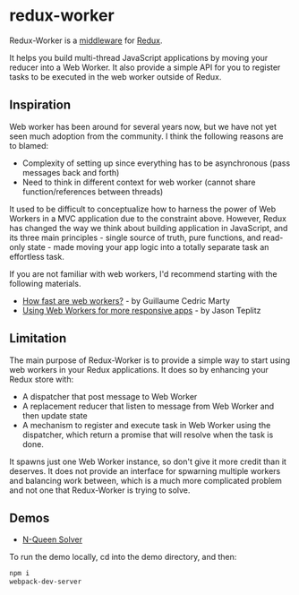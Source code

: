 # redux-worker

Redux-Worker is a [middleware](http://redux.js.org/docs/advanced/Middleware.html) for [Redux](https://github.com/reactjs/redux).

It helps you build multi-thread JavaScript applications by moving your reducer into a Web Worker. It also provide a simple API for you to register tasks to be executed in the web worker outside of Redux. 

## Inspiration

Web worker has been around for several years now, but we have not yet seen much adoption from the community. I think the following reasons are to blamed:
  - Complexity of setting up since everything has to be asynchronous (pass messages back and forth)
  - Need to think in different context for web worker (cannot share function/references between threads)
  
It used to be difficult to conceptualize how to harness the power of Web Workers in a MVC application due to the constraint above. However, Redux has changed the way we think about building application in JavaScript, and its three main principles - single source of truth, pure functions, and read-only state - made moving your app logic into a totally separate task an effortless task.

If you are not familiar with web workers, I'd recommend starting with the following materials.
 - [How fast are web workers?](https://hacks.mozilla.org/2015/07/how-fast-are-web-workers/) - by Guillaume Cedric Marty
 - [Using Web Workers for more responsive apps](https://www.youtube.com/watch?v=Kz_zKXiNGSE) - by Jason Teplitz

## Limitation

The main purpose of Redux-Worker is to provide a simple way to start using web workers in your Redux applications. It does so by enhancing your Redux store with:
  - A dispatcher that post message to Web Worker
  - A replacement reducer that listen to message from Web Worker and then update state
  - A mechanism to register and execute task in Web Worker using the dispatcher, which return a promise that will resolve when the task is done. 
  
It spawns just one Web Worker instance, so don't give it more credit than it deserves. It does not provide an interface for spwarning multiple workers and balancing work between, which is a much more complicated problem and not one that Redux-Worker is trying to solve. 

## Demos
  - [N-Queen Solver](http://chikeichan.github.io/redux-worker/demo/nqueen/index.html)

To run the demo locally, cd into the demo directory, and then:
```bash
npm i
webpack-dev-server
```
 
